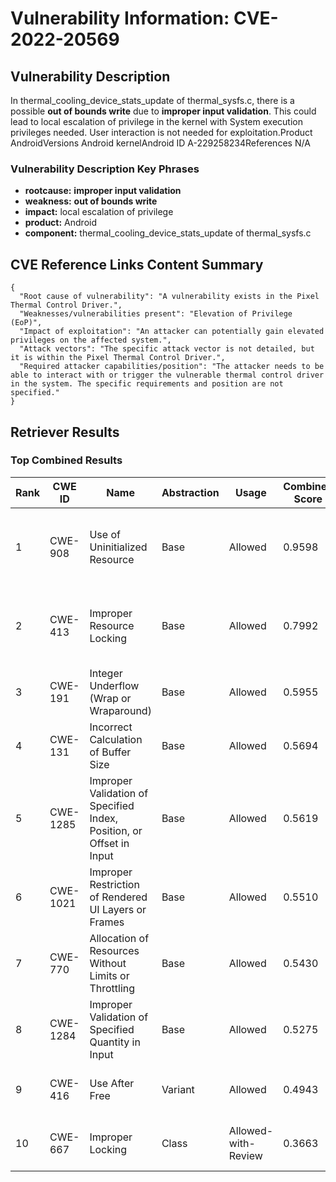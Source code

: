 # Vulnerability Information: CVE-2022-20569

## Vulnerability Description
In thermal_cooling_device_stats_update of thermal_sysfs.c, there is a possible **out of bounds write** due to **improper input validation**. This could lead to local escalation of privilege in the kernel with System execution privileges needed. User interaction is not needed for exploitation.Product AndroidVersions Android kernelAndroid ID A-229258234References N/A

### Vulnerability Description Key Phrases
- **rootcause:** **improper input validation**
- **weakness:** **out of bounds write**
- **impact:** local escalation of privilege
- **product:** Android
- **component:** thermal_cooling_device_stats_update of thermal_sysfs.c

## CVE Reference Links Content Summary
```
{
  "Root cause of vulnerability": "A vulnerability exists in the Pixel Thermal Control Driver.",
  "Weaknesses/vulnerabilities present": "Elevation of Privilege (EoP)",
  "Impact of exploitation": "An attacker can potentially gain elevated privileges on the affected system.",
  "Attack vectors": "The specific attack vector is not detailed, but it is within the Pixel Thermal Control Driver.",
  "Required attacker capabilities/position": "The attacker needs to be able to interact with or trigger the vulnerable thermal control driver in the system. The specific requirements and position are not specified."
}
```

## Retriever Results

### Top Combined Results

| Rank | CWE ID | Name | Abstraction | Usage | Combined Score | Retrievers | Individual Scores |
|------|--------|------|-------------|-------|---------------|------------|-------------------|
| 1 | CWE-908 | Use of Uninitialized Resource | Base | Allowed | 0.9598 | dense, sparse, graph | dense: 0.578, sparse: 0.548, graph: 1.000 |
| 2 | CWE-413 | Improper Resource Locking | Base | Allowed | 0.7992 | dense, sparse, graph | dense: 0.597, sparse: 0.488, graph: 0.620 |
| 3 | CWE-191 | Integer Underflow (Wrap or Wraparound) | Base | Allowed | 0.5955 | dense, sparse | dense: 0.590, sparse: 0.525 |
| 4 | CWE-131 | Incorrect Calculation of Buffer Size | Base | Allowed | 0.5694 | dense, sparse | dense: 0.560, sparse: 0.505 |
| 5 | CWE-1285 | Improper Validation of Specified Index, Position, or Offset in Input | Base | Allowed | 0.5619 | dense, sparse | dense: 0.581, sparse: 0.474 |
| 6 | CWE-1021 | Improper Restriction of Rendered UI Layers or Frames | Base | Allowed | 0.5510 | dense, sparse | dense: 0.583, sparse: 0.453 |
| 7 | CWE-770 | Allocation of Resources Without Limits or Throttling | Base | Allowed | 0.5430 | sparse, graph | sparse: 0.456, graph: 0.789 |
| 8 | CWE-1284 | Improper Validation of Specified Quantity in Input | Base | Allowed | 0.5275 | sparse, graph | sparse: 0.486, graph: 0.699 |
| 9 | CWE-416 | Use After Free | Variant | Allowed | 0.4943 | sparse, graph | sparse: 0.481, graph: 0.729 |
| 10 | CWE-667 | Improper Locking | Class | Allowed-with-Review | 0.3663 | dense, sparse | dense: 0.583, sparse: 0.580 |

